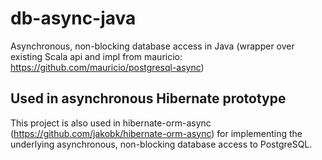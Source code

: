 # db-async-java
Asynchronous, non-blocking database access in Java (wrapper over existing Scala api and impl from mauricio: https://github.com/mauricio/postgresql-async)

## Used in asynchronous Hibernate prototype

This project is also used in hibernate-orm-async (https://github.com/jakobk/hibernate-orm-async) for implementing the underlying asynchronous, non-blocking database access to PostgreSQL.

